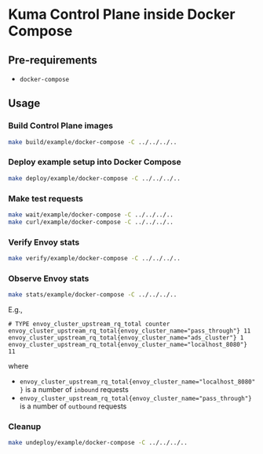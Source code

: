 Kuma Control Plane inside Docker Compose
====================

## Pre-requirements

- `docker-compose`

## Usage

### Build Control Plane images

```bash
make build/example/docker-compose -C ../../../..
```

### Deploy example setup into Docker Compose

```bash
make deploy/example/docker-compose -C ../../../..
```

### Make test requests

```bash
make wait/example/docker-compose -C ../../../..
make curl/example/docker-compose -C ../../../..
```

### Verify Envoy stats

```bash
make verify/example/docker-compose -C ../../../..
```

### Observe Envoy stats

```bash
make stats/example/docker-compose -C ../../../..
```

E.g.,
```
# TYPE envoy_cluster_upstream_rq_total counter
envoy_cluster_upstream_rq_total{envoy_cluster_name="pass_through"} 11
envoy_cluster_upstream_rq_total{envoy_cluster_name="ads_cluster"} 1
envoy_cluster_upstream_rq_total{envoy_cluster_name="localhost_8080"} 11
```

where

* `envoy_cluster_upstream_rq_total{envoy_cluster_name="localhost_8080"}` is a number of `inbound` requests
* `envoy_cluster_upstream_rq_total{envoy_cluster_name="pass_through"}` is a number of `outbound` requests

### Cleanup

```bash
make undeploy/example/docker-compose -C ../../../..
```
